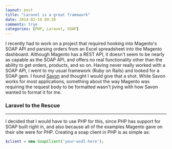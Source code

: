 ```yaml
---
layout: post
title: "Laravel is a great framework"
date: 2014-02-18 09:28
comments: true
categories: [PHP, Laravel, SOAP]
---
```


I recently had to work on a project that required hooking into Magento's SOAP API and parsing orders from an Excel spreadsheet into
the Magento dashboard. Although Magento has a REST API, it doesn't seem to be nearly as capable as the SOAP API, and offers no real
functionality other than the ability to get orders, products, and so on. Having never really worked with a SOAP API, I went to my usual
framework (Ruby on Rails) and looked for a SOAP gem. I found [Savon](http://savonrb.com/) and thought I would give that a shot. While
Savon works for most applications, something about the way Magento was requiring the request body to be formatted wasn't jiving with 
how Savon wanted to format it for me. 

### Laravel to the Rescue
----
I decided that I would have to use PHP for this, since PHP has support for SOAP built right in, and also because all of the examples 
Magento gave on their site were for PHP. Creating a soap client in PHP is as simple as:
``` php
$client = new SoapClient('your-wsdl-here');
```
